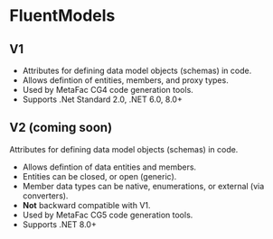 # FluentModels
## V1
- Attributes for defining data model objects (schemas) in code.
- Allows defintion of entities, members, and proxy types.
- Used by MetaFac CG4 code generation tools.
- Supports .Net Standard 2.0, .NET 6.0, 8.0+
## V2 (coming soon)
Attributes for defining data model objects (schemas) in code.
- Allows defintion of data entities and members.
- Entities can be closed, or open (generic).
- Member data types can be native, enumerations, or external (via converters).
- **Not** backward compatible with V1.
- Used by MetaFac CG5 code generation tools.
- Supports .NET 8.0+
